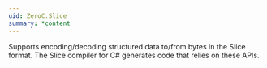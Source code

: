 ```yaml
---
uid: ZeroC.Slice
summary: *content
---
```


Supports encoding/decoding structured data to/from bytes in the Slice format. The Slice compiler for C# generates code
that relies on these APIs.
